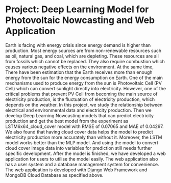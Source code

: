 # Project: Deep Learning Model for Photovoltaic Nowcasting and Web Application

Earth is facing with energy crisis since energy demand is higher than production. 
Most energy sources are from non-renewable resources such as oil, natural gas, and coal, which are depleting.
These resources are all from fossils which cannot be replaced. They also require combustion which causes various negative effects on the environment. 
At the same time, There have been estimation that the Earth receives more than enough energy from the sun for the energy consumption on Earth. 
One of the main mechanisms used to produce energy from the sun is Photovoltaic Cell (PV Cell) which can convert sunlight directly into electricity. 
However, one of the critical problems that prevent PV Cell from becoming the main source of electricity production, is the fluctuation of electricity production, which depends on the weather. 
In this project, we study the relationship between electrical and environmental data and electricity production. 
Then we develop Deep Learning Nowcasting models that can predict electricity production and get the best model from the experiment 
as LSTM6x64_cloud_cover model with RMSE of 0.07065 and MAE of 0.04297. We also found that having cloud cover data helps the model to predict electricity production more accurately than without it. 
Moreover, the LSTM model works better than the MLP model. And using the model to convert cloud cover image data into variables for prediction still needs further specific development. 
After the model is finished, we have developed a web application for users to utilise the model easily. The web application also has a user system and a database management system for convenience. 
The web application is developed with Django Web Framework and MongoDB Cloud Database as specified above.
